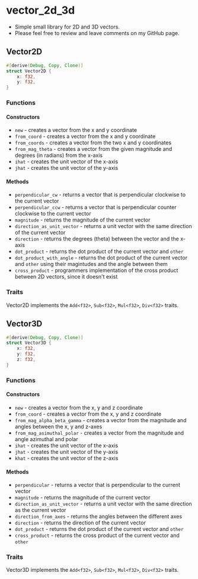 # vector_2d_3d
- Simple small library for 2D and 3D vectors.
- Please feel free to review and leave comments on my GitHub page.

## Vector2D
```rust
#[derive(Debug, Copy, Clone)]
struct Vector2D {
    x: f32,
    y: f32,
}
```

### Functions
#### Constructors
- `new` - creates a vector from the x and y coordinate
- `from_coord` - creates a vector from the x and y coordinate
- `from_coords` - creates a vector from the two x and y coordinates
- `from_mag_theta` - creates a vector from the given magnitude and degrees (in radians) from the x-axis
- `ihat` - creates the unit vector of the x-axis
- `jhat` - creates the unit vector of the y-axis
#### Methods
- `perpendicular_cw` - returns a vector that is perpendicular clockwise to the current vector
- `perpendicular_ccw` - returns a vector that is perpendicular counter clockwise to the current vector
- `magnitude` - returns the magnitude of the current vector
- `direction_as_unit_vector` - returns a unit vector with the same direction of the current vector
- `direction` - returns the degrees (theta) between the vector and the x-axis
- `dot_product` - returns the dot product of the current vector and `other`
- `dot_product_with_angle` - returns the dot product of the current vector and `other` using their magintudes and the angle between them
- `cross_product` - programmers implementation of the cross product between 2D vectors, since it doesn't exist

### Traits

Vector2D implements the `Add<f32>`, `Sub<f32>`, `Mul<f32>`, `Div<f32>` traits.

## Vector3D
```rust
#[derive(Debug, Copy, Clone)]
struct Vector3D {
    x: f32,
    y: f32,
    z: f32,
}
```
### Functions
#### Constructors
- `new` - creates a vector from the x, y and z coordinate
- `from_coord` - creates a vector from the x, y and z coordinate
- `from_mag_alpha_beta_gamma` - creates a vector from the magnitude and angles between the x, y and z-axes
- `from_mag_asimuthal_polar` - creates a vector from the magnitude and angle azimuthal and polar
- `ihat` - creates the unit vector of the x-axis
- `jhat` - creates the unit vector of the y-axis
- `khat` - creates the unit vector of the z-axis
#### Methods
- `perpendicular` - returns a vector that is perpendicular to the current vector
- `magnitude` - returns the magnitude of the current vector
- `direction_as_unit_vector` - returns a unit vector with the same direction as the current vector
- `direction_from_axes` - returns the angles between the different axes
- `direction` - returns the direction of the current vector
- `dot_product` - returns the dot product of the current vector and `other`
- `cross_product` - returns the cross product of the current vector and `other`
### Traits

Vector3D implements the `Add<f32>`, `Sub<f32>`, `Mul<f32>`, `Div<f32>` traits.